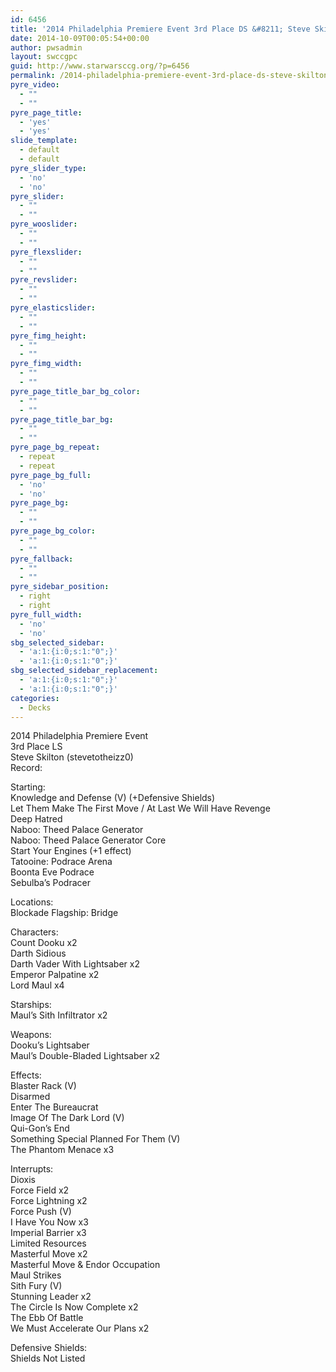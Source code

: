 ```yaml
---
id: 6456
title: '2014 Philadelphia Premiere Event 3rd Place DS &#8211; Steve Skilton Combat Racing'
date: 2014-10-09T00:05:54+00:00
author: pwsadmin
layout: swccgpc
guid: http://www.starwarsccg.org/?p=6456
permalink: /2014-philadelphia-premiere-event-3rd-place-ds-steve-skilton-combat-racing/
pyre_video:
  - ""
  - ""
pyre_page_title:
  - 'yes'
  - 'yes'
slide_template:
  - default
  - default
pyre_slider_type:
  - 'no'
  - 'no'
pyre_slider:
  - ""
  - ""
pyre_wooslider:
  - ""
  - ""
pyre_flexslider:
  - ""
  - ""
pyre_revslider:
  - ""
  - ""
pyre_elasticslider:
  - ""
  - ""
pyre_fimg_height:
  - ""
  - ""
pyre_fimg_width:
  - ""
  - ""
pyre_page_title_bar_bg_color:
  - ""
  - ""
pyre_page_title_bar_bg:
  - ""
  - ""
pyre_page_bg_repeat:
  - repeat
  - repeat
pyre_page_bg_full:
  - 'no'
  - 'no'
pyre_page_bg:
  - ""
  - ""
pyre_page_bg_color:
  - ""
  - ""
pyre_fallback:
  - ""
  - ""
pyre_sidebar_position:
  - right
  - right
pyre_full_width:
  - 'no'
  - 'no'
sbg_selected_sidebar:
  - 'a:1:{i:0;s:1:"0";}'
  - 'a:1:{i:0;s:1:"0";}'
sbg_selected_sidebar_replacement:
  - 'a:1:{i:0;s:1:"0";}'
  - 'a:1:{i:0;s:1:"0";}'
categories:
  - Decks
---
```

2014 Philadelphia Premiere Event  
3rd Place LS  
Steve Skilton (stevetotheizz0)  
Record:

Starting:  
Knowledge and Defense (V) (+Defensive Shields)  
Let Them Make The First Move / At Last We Will Have Revenge  
Deep Hatred  
Naboo: Theed Palace Generator  
Naboo: Theed Palace Generator Core  
Start Your Engines (+1 effect)  
Tatooine: Podrace Arena  
Boonta Eve Podrace  
Sebulba&#8217;s Podracer

Locations:  
Blockade Flagship: Bridge

Characters:  
Count Dooku x2  
Darth Sidious  
Darth Vader With Lightsaber x2  
Emperor Palpatine x2  
Lord Maul x4

Starships:  
Maul’s Sith Infiltrator x2

Weapons:  
Dooku&#8217;s Lightsaber  
Maul&#8217;s Double-Bladed Lightsaber x2

Effects:  
Blaster Rack (V)  
Disarmed  
Enter The Bureaucrat  
Image Of The Dark Lord (V)  
Qui-Gon&#8217;s End  
Something Special Planned For Them (V)  
The Phantom Menace x3

Interrupts:  
Dioxis  
Force Field x2  
Force Lightning x2  
Force Push (V)  
I Have You Now x3  
Imperial Barrier x3  
Limited Resources  
Masterful Move x2  
Masterful Move & Endor Occupation  
Maul Strikes  
Sith Fury (V)  
Stunning Leader x2  
The Circle Is Now Complete x2  
The Ebb Of Battle  
We Must Accelerate Our Plans x2

Defensive Shields:  
Shields Not Listed